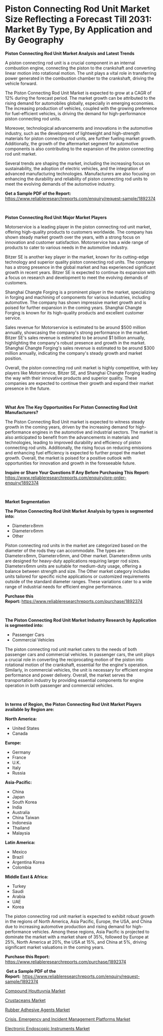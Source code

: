 <p><h1>Piston Connecting Rod Unit Market Size Reflecting a Forecast Till 2031: Market By Type, By Application and By Geography</h1></p><p><strong>Piston Connecting Rod Unit Market Analysis and Latest Trends</strong></p>
<p><p>A piston connecting rod unit is a crucial component in an internal combustion engine, connecting the piston to the crankshaft and converting linear motion into rotational motion. The unit plays a vital role in transferring power generated in the combustion chamber to the crankshaft, driving the vehicle forward. </p><p>The Piston Connecting Rod Unit Market is expected to grow at a CAGR of 12% during the forecast period. The market growth can be attributed to the rising demand for automobiles globally, especially in emerging economies. The increasing production of vehicles, coupled with the growing preference for fuel-efficient vehicles, is driving the demand for high-performance piston connecting rod units. </p><p>Moreover, technological advancements and innovations in the automotive industry, such as the development of lightweight and high-strength materials for piston connecting rod units, are further fueling market growth. Additionally, the growth of the aftermarket segment for automotive components is also contributing to the expansion of the piston connecting rod unit market.</p><p>Several trends are shaping the market, including the increasing focus on sustainability, the adoption of electric vehicles, and the integration of advanced manufacturing technologies. Manufacturers are also focusing on enhancing the durability and reliability of piston connecting rod units to meet the evolving demands of the automotive industry.</p></p>
<p><strong>Get a Sample PDF of the Report:&nbsp;</strong> <a href="https://www.reliableresearchreports.com/enquiry/request-sample/1892374">https://www.reliableresearchreports.com/enquiry/request-sample/1892374</a></p>
<p>&nbsp;</p>
<p><strong>Piston Connecting Rod Unit Major Market Players</strong></p>
<p><p>Motorservice is a leading player in the piston connecting rod unit market, offering high-quality products to customers worldwide. The company has shown steady market growth over the years, with a strong focus on innovation and customer satisfaction. Motorservice has a wide range of products to cater to various needs in the automotive industry.</p><p>Bitzer SE is another key player in the market, known for its cutting-edge technology and superior quality piston connecting rod units. The company has a strong presence in the global market and has experienced significant growth in recent years. Bitzer SE is expected to continue its expansion with a focus on research and development to meet the evolving demands of customers.</p><p>Shanghai Changte Forging is a prominent player in the market, specializing in forging and machining of components for various industries, including automotive. The company has shown impressive market growth and is poised for further expansion in the coming years. Shanghai Changte Forging is known for its high-quality products and excellent customer service.</p><p>Sales revenue for Motorservice is estimated to be around $500 million annually, showcasing the company's strong performance in the market. Bitzer SE's sales revenue is estimated to be around $1 billion annually, highlighting the company's robust presence and growth in the market. Shanghai Changte Forging's sales revenue is estimated to be around $300 million annually, indicating the company's steady growth and market position.</p><p>Overall, the piston connecting rod unit market is highly competitive, with key players like Motorservice, Bitzer SE, and Shanghai Changte Forging leading the way with their innovative products and superior quality. These companies are expected to continue their growth and expand their market presence in the future.</p></p>
<p>&nbsp;</p>
<p><strong>What Are The Key Opportunities For Piston Connecting Rod Unit Manufacturers?</strong></p>
<p><p>The Piston Connecting Rod Unit market is expected to witness steady growth in the coming years, driven by the increasing demand for high-performance engines in the automotive and industrial sectors. The market is also anticipated to benefit from the advancements in materials and technologies, leading to improved durability and efficiency of piston connecting rod units. Additionally, the rising focus on reducing emissions and enhancing fuel efficiency is expected to further propel the market growth. Overall, the market is poised for a positive outlook with opportunities for innovation and growth in the foreseeable future.</p></p>
<p><strong>Inquire or Share Your Questions If Any Before Purchasing This Report:</strong> <a href="https://www.reliableresearchreports.com/enquiry/pre-order-enquiry/1892374">https://www.reliableresearchreports.com/enquiry/pre-order-enquiry/1892374</a></p>
<p>&nbsp;</p>
<p><strong>Market Segmentation</strong></p>
<p><strong>The Piston Connecting Rod Unit Market Analysis by types is segmented into:</strong></p>
<p><ul><li>Diameter≥8mm</li><li>Diameter≥6mm</li><li>Other</li></ul></p>
<p><p>Piston connecting rod units in the market are categorized based on the diameter of the rods they can accommodate. The types are: Diameter≥8mm, Diameter≥6mm, and Other market. Diameter≥8mm units are designed for heavy-duty applications requiring larger rod sizes. Diameter≥6mm units are suitable for medium-duty usage, offering a balance between strength and size. The Other market category includes units tailored for specific niche applications or customized requirements outside of the standard diameter ranges. These variations cater to a wide range of industrial needs for efficient engine performance.</p></p>
<p><strong>Purchase this Report:&nbsp;</strong><a href="https://www.reliableresearchreports.com/purchase/1892374">https://www.reliableresearchreports.com/purchase/1892374</a></p>
<p>&nbsp;</p>
<p><strong>The Piston Connecting Rod Unit Market Industry Research by Application is segmented into:</strong></p>
<p><ul><li>Passenger Cars</li><li>Commercial Vehicles</li></ul></p>
<p><p>The piston connecting rod unit market caters to the needs of both passenger cars and commercial vehicles. In passenger cars, the unit plays a crucial role in converting the reciprocating motion of the piston into rotational motion of the crankshaft, essential for the engine's operation. Similarly, in commercial vehicles, the unit is necessary for efficient engine performance and power delivery. Overall, the market serves the transportation industry by providing essential components for engine operation in both passenger and commercial vehicles.</p></p>
<p>&nbsp;</p>
<p><strong>In terms of Region, the Piston Connecting Rod Unit Market Players available by Region are:</strong></p>
<p>
    <p> <strong> North America: </strong>
        <ul>
            <li>United States</li>
            <li>Canada</li>
        </ul>
        </p> 
    <p> <strong> Europe: </strong>
        <ul>
            <li>Germany</li>
            <li>France</li>
            <li>U.K.</li>
            <li>Italy</li>
            <li>Russia</li>
        </ul>
        </p> 
    <p> <strong> Asia-Pacific: </strong>
        <ul>
            <li>China</li>
            <li>Japan</li>
            <li>South Korea</li>
            <li>India</li>
            <li>Australia</li>
            <li>China Taiwan</li>
            <li>Indonesia</li>
            <li>Thailand</li>
            <li>Malaysia</li>
        </ul>
        </p> 
    <p> <strong> Latin America: </strong>
        <ul>
            <li>Mexico</li>
            <li>Brazil</li>
            <li>Argentina Korea</li>
            <li>Colombia</li>
        </ul>
        </p> 
    <p> <strong> Middle East & Africa: </strong>
        <ul>
            <li>Turkey</li>
            <li>Saudi</li>
            <li>Arabia</li>
            <li>UAE</li>
            <li>Korea</li>
        </ul>
    </p>
    </p>
<p><p>The piston connecting rod unit market is expected to exhibit robust growth in the regions of North America, Asia Pacific, Europe, the USA, and China due to increasing automotive production and rising demand for high-performance vehicles. Among these regions, Asia Pacific is projected to dominate the market with a market share of 35%, followed by Europe at 25%, North America at 20%, the USA at 15%, and China at 5%, driving significant market valuations in the coming years.</p></p>
<p><strong>Purchase this Report: </strong><a href="https://www.reliableresearchreports.com/purchase/1892374">https://www.reliableresearchreports.com/purchase/1892374</a></p>
<p>&nbsp;<strong>Get a Sample PDF of the Report:&nbsp;&nbsp;</strong><a href="https://www.reliableresearchreports.com/enquiry/request-sample/1892374">https://www.reliableresearchreports.com/enquiry/request-sample/1892374</a></p>
<p><strong></strong></p>
<p><p><a href="https://github.com/lataunyatinikmelvin59ilbd0dv/Market-Research-Report-List-1/blob/main/compound-houttuynia-market.md">Compound Houttuynia Market</a></p><p><a href="https://view.publitas.com/reportprime-1/crustaceans-market-centers-on-aspects-such-as-market-growth-market-share-market-opportunity-and-projected-forecasts-spanning-from-2024-to-2031/">Crustaceans Market</a></p><p><a href="https://gentle-editor-9db.notion.site/Rubber-Adhesive-Agents-Market-Challenges-Opportunities-and-Growth-Drivers-and-Major-Market-Player-bb30bff90648465699dc44148ecabbbd">Rubber Adhesive Agents Market</a></p><p><a href="https://view.publitas.com/reportprime-1/crisis-emergency-and-incident-management-platforms-market-share-market-new-trends-analysis-report-by-type-by-application-by-end-use-by-region-and-segment-forecasts-2024-2031/">Crisis, Emergency and Incident Management Platforms Market</a></p><p><a href="https://military-diascia-e68.notion.site/Decoding-the-Electronic-Endoscopic-Instruments-Market-A-Deep-Dive-into-the-Latest-Market-Trends-Ma-ed5d3c3696f74a0faf2552d79041fac1">Electronic Endoscopic Instruments Market</a></p></p>